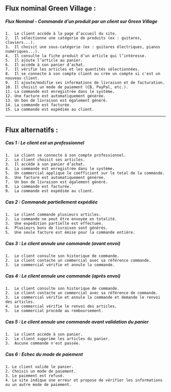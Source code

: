 ## Flux nominal Green Village :

##### Flux Nominal - Commande d’un produit par un client sur Green Village

    1.  Le client accède à la page d’accueil du site.
    2.  Il sélectionne une catégorie de produits (ex : guitares, claviers...).
    3.  Il choisit une sous-catégorie (ex : guitares électriques, pianos numériques...).
    4.  Il consulte la fiche produit d’un article qui l’intéresse.
    5.  Il ajoute l’article au panier.
    6.  Il accède à son panier d’achat.
    7.  Il vérifie les articles et les quantités sélectionnées.
    8.  Il se connecte à son compte client ou crée un compte si c'est un nouveau client.
    9.  Il ajoute/modifie ses informations de livraison et de facturation.
    10. Il choisit un mode de paiement (CB, PayPal, etc.).
    11. La commande est enregistrée dans le système.
    12. Une facture est automatiquement générée.
    13. Un bon de livraison est également généré.
    14. La commande est facturée.
    15. La commande est expédiée au client.

---

## Flux alternatifs :

##### Cas 1 : Le client est un professionnel

    1.  Le client se connecte à son compte professionnel.
    2.  Le client choisit ses articles.
    3.  Il accède à son panier d’achat.
    4.  La commande est enregistrée dans le système.
    5.  Un commercial applique le coefficient sur le total de la commande.
    6.  Une facture est automatiquement générée.
    7.  Un bon de livraison est également généré.
    8.  La commande est facturée.
    9.  La commande est expédiée au client.

##### Cas 2 : Commande partiellement expédiée

    1.  Le client commande plusieurs articles.
    2.  La commande ne peut être envoyée en totalité.
    3.  Une expédition partielle est effectuée.
    4.  Plusieurs bons de livraison sont générés.
    5.  Une seule facture est émise pour la commande entière.

##### Cas 3 : Le client annule une commande (avant envoi)

    1.  Le client consulte son historique de commande.
    2.  Le client contacte un commercial avec sa référence commande.
    3.  Le commercial vérifie et annule la commande.

##### Cas 4 : Le client annule une commande (après envoi)

    1.  Le client consulte son historique de commande.
    2.  Le client contacte un commercial avec sa référence de commande.
    3.  Le commercial vérifie et annule la commande et demande le renvoi des articles.
    4.  Le commercial vérifie le renvoi des articles.
    5.  Le commercial procède au remboursement.

##### Cas 5 : Le client annule une commande avant validation du panier

    1.  Le client accède à son panier.
    2.  Le client supprime les articles du panier.
    3.  Aucune commande n'est passée.

##### Cas 6 : Echec du mode de paiement

    1. Le client valide le panier.
    2. Choisis un mode de paiement.
    3. Le paiement est refusé.
    4. Le site indique une erreur et propose de vérifier les informations ou un autre mode de paiement.
